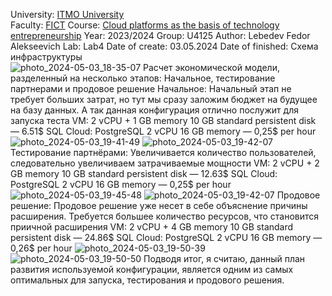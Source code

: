 University: [ITMO University](https://itmo.ru/ru/)  
Faculty: [FICT](https://fict.itmo.ru)
Course: [Cloud platforms as the basis of technology entrepreneurship](https://itmo-ict-faculty.github.io/cloud-platforms-as-the-basis-of-technology-entrepreneurship/) 
Year: 2023/2024
Group: U4125
Author: Lebedev Fedor Alekseevich
Lab: Lab4
Date of create: 03.05.2024
Date of finished:
Схема инфраструктуры  
![photo_2024-05-03_18-35-07](https://github.com/vindaslebe/2023_2024-cloud-platforms-as-the-basis-of-technology-entrepreneurship-u4125-lebedev_f_a/assets/165409365/6cdd43e8-f788-4662-b662-8dc67bea473e)
Расчет экономической модели, разделенный на несколько этапов: Начальное, тестирование партнерами и продовое решение
Начальное:
Начальный этап не требует больших затрат, но тут мы сразу заложим бюджет на будущее на базу данных. А так данная конфигурация отлично послужит для запуска теста
VM: 2 vCPU + 1 GB memory 10 GB standard persistent disk — 6.51$
SQL Cloud: PostgreSQL 2 vCPU 16 GB memory — 0,25$ per hour
![photo_2024-05-03_19-41-49](https://github.com/vindaslebe/2023_2024-cloud-platforms-as-the-basis-of-technology-entrepreneurship-u4125-lebedev_f_a/assets/165409365/07cbbed1-6a26-4f74-b624-af67dd0bc1bc)
![photo_2024-05-03_19-42-07](https://github.com/vindaslebe/2023_2024-cloud-platforms-as-the-basis-of-technology-entrepreneurship-u4125-lebedev_f_a/assets/165409365/6ba3db17-84f3-4a38-8465-91a5de036870)
Тестирование партнёрами:
Увеличивается количество пользователей, следовательно увеличиваем затрачиваемые мощности
VM: 2 vCPU + 2 GB memory 10 GB standard persistent disk — 12.63$
SQL Cloud: PostgreSQL 2 vCPU 16 GB memory — 0,25$ per hour
![photo_2024-05-03_19-45-48](https://github.com/vindaslebe/2023_2024-cloud-platforms-as-the-basis-of-technology-entrepreneurship-u4125-lebedev_f_a/assets/165409365/515621c3-e83b-45eb-8bd5-b597785122f5)
![photo_2024-05-03_19-42-07](https://github.com/vindaslebe/2023_2024-cloud-platforms-as-the-basis-of-technology-entrepreneurship-u4125-lebedev_f_a/assets/165409365/6ba3db17-84f3-4a38-8465-91a5de036870)
Продовое решение:
Продовое решение уже несет в себе объяснение причины расширения. Требуется большее количество ресурсов, что становится приичной расширения
VM: 2 vCPU + 4 GB memory 10 GB standard persistent disk — 24.86$
SQL Cloud: PostgreSQL 2 vCPU 16 GB memory — 0,26$ per hour
![photo_2024-05-03_19-50-39](https://github.com/vindaslebe/2023_2024-cloud-platforms-as-the-basis-of-technology-entrepreneurship-u4125-lebedev_f_a/assets/165409365/03385222-e4c5-4aea-bc0c-d159165f1cac)
![photo_2024-05-03_19-50-50](https://github.com/vindaslebe/2023_2024-cloud-platforms-as-the-basis-of-technology-entrepreneurship-u4125-lebedev_f_a/assets/165409365/c2e1c012-360f-4f5a-baea-b16bdf1ecccb)
Подводя итог, я считаю, данный план развития используемой конфигурации, является одним из самых оптимальных для запуска, тестирования и продового решения.
